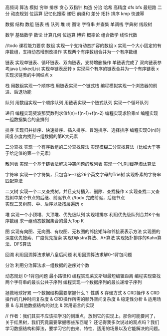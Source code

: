 高频词
算法
模拟 穷举 排序 贪心 双指针
构造 分治 哈希 高精度 dfs
bfs 最短路 二分 动态规划
位运算 记忆化搜索 递归 前缀和
差分 拓扑 排序 kmp 快速幂

数据 结构
数组 链表 栈 队列  堆 树
图论 字符串 并查集 单调栈
字典树 线段树

数学
基础数学 数论 计算几何 位运算
博弈 概率论 组合数学 线性代数


//todo 课程能力要求
数组
实现一个支持动态扩容的数组                  x
实现一个大小固定的有序数组，支持动态增删改操作
实现两个有序数组合并为一个有序数组

链表
实现单链表、循环链表、双向链表，支持增删操作   单链表完成了     双向链表参考java LinkedList
实现单链表反转                          x
实现两个有序的链表合并为一个有序链表        x
实现求链表的中间结点                      x

栈
用数组实现一个顺序栈
用链表实现一个链式栈
编程模拟实现一个浏览器的前进、后退功能

队列
用数组实现一个顺序队列
用链表实现一个链式队列
实现一个循环队列

递归
编程实现斐波那契数列求值f(n)=f(n-1)+f(n-2)
编程实现求阶乘n!
编程实现一组数据集合的全排列

排序
实现归并排序、快速排序、插入排序、冒泡排序、选择排序
编程实现O(n)时间复杂度内找到一组数据的第K大元素

二分查找
实现一个有序数组的二分查找算法
实现模糊二分查找算法（比如大于等于给定值的第一个元素）

散列表
实现一个基于链表法解决冲突问题的散列表
实现一个LRU缓存淘汰算法

字符串
实现一个字符集，只包含a～z这26个英文字母的Trie树
实现朴素的字符串匹配算法

二叉树
实现一个二叉查找树，并且支持插入、删除、查找操作    x
实现查找二叉查找树中某个节点的后继、前驱节点    //todo 完成前驱，后继节点  
实现二叉树前、中、后序以及按层遍历            x

堆
实现一个小顶堆、大顶堆、优先级队列
实现堆排序
利用优先级队列合并K个有序数组
求一组动态数据集合的最大Top K

图
实现有向图、无向图、有权图、无权图的邻接矩阵和邻接表表示方法
实现图的深度优先搜索、广度优先搜索
实现Dijkstra算法、A*算法
实现拓扑排序的Kahn算法、DFS算法

回溯
利用回溯算法求解八皇后问题
利用回溯算法求解0-1背包问题

分治
利用分治算法求一组数据的逆序对个数

动态规划
0-1背包问题
最小路径和
编程实现莱文斯坦最短编辑距离
编程实现查找两个字符串的最长公共子序列
编程实现一个数据序列的最长递增子序列



拯救地球好累
一个数据结构需要掌握什么？
性质 & 存储方式 & CRD操作 & CRD操作的几种时间复杂度 & CRD操作所需的额外空间复杂度 & 稳定性分析 & 适用场景 &
与其他数据结构的对比 & 常用语言的实现

//
作者：我们其实不应该把学习的侧重点，放到它的实现上。那你可能要问了，关于红黑树，我们究竟需要掌握哪些东西呢？
还记得我多次说过的观点吗？我们学习数据结构和算法，要学习它的由来、特性、适用的场景以及它能解决的问题。



